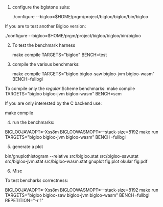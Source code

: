1. configure the bglstone suite:

   ./configure --bigloo=$HOME/prgm/project/bigloo/bigloo/bin/bigloo
   
If you are to test another Bigloo version:

   ./configure --bigloo=$HOME/prgm/project/bigloo/bigloo/bin/bigloo


2. To test the benchmark harness

   make compile TARGETS="bigloo" BENCH=test
   
   
3. compile the various benchmarks:

   make compile TARGETS="bigloo bigloo-saw bigloo-jvm bigloo-wasm" BENCH=fullbgl
   
To compile only the _regular_ Scheme benchmarks:
   make compile TARGETS="bigloo bigloo-jvm bigloo-wasm" BENCH=scm

If you are only interested by the C backend use:

   make compile


4. run the benchmarks:

  BIGLOOJAVAOPT=-Xss8m BIGLOOWASMOPT=--stack-size=8192 make run TARGETS="bigloo bigloo-jvm bigloo-wasm" BENCH=fullbgl


5. generate a plot

  bin/gnuplothistogram --relative src/bigloo.stat src/bigloo-saw.stat src/bigloo-jvm.stat src/bigloo-wasm.stat
  gnuplot fig.plot
  okular fig.pdf
  

6. Misc

To test bencharks correctness:

   BIGLOOJAVAOPT=-Xss8m BIGLOOWASMOPT=--stack-size=8192 make run TARGETS="bigloo bigloo-saw bigloo-jvm bigloo-wasm" BENCH=fullbgl REPETITION="-r 1"


